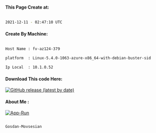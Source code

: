 
   
#### This Page Create at:

```bash

2021-12-11 - 02:47:10 UTC

```

#### Create By Machine:

```bash

Host Name : fv-az124-379

platform  : Linux-5.4.0-1063-azure-x86_64-with-debian-buster-sid

Ip Local  : 10.1.0.52

```
#### Download This code Here:

[![GitHub release (latest by date)](https://img.shields.io/github/v/release/Gosdan-Movsesian/Gosdan?style=for-the-badge&label=Download)](https://github.com/Gosdan-Movsesian/Gosdan/releases) 

</p> 

#### About Me :

[![App-Run](https://github.com/Gosdan-Movsesian/Gosdan/actions/workflows/App-Run.yml/badge.svg)](https://github.com/Gosdan-Movsesian/Gosdan/actions/workflows/App-Run.yml)

```bash

Gosdan-Movsesian

```


